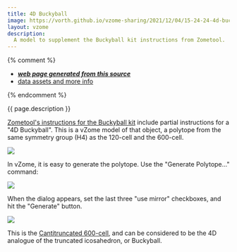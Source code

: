 ```yaml
---
title: 4D Buckyball
image: https://vorth.github.io/vzome-sharing/2021/12/04/15-24-24-4d-buckyball/4d-buckyball.png
layout: vzome
description:
  A model to supplement the Buckyball kit instructions from Zometool.
---
```


{% comment %}
 - [***web page generated from this source***][post]
 - [data assets and more info][github]

[post]: <https://vorth.github.io/vzome-sharing/2021/12/04/4d-buckyball-15-24-24.html>
[github]: <https://github.com/vorth/vzome-sharing/tree/main/2021/12/04/15-24-24-4d-buckyball/>
{% endcomment %}

{{ page.description }}

[Zometool's instructions for the Buckyball kit](https://www.zometool.com/content/Buckyball-web.PDF) include
partial instructions for a "4D Buckyball".  This is a vZome model of that object, a polytope from the
same symmetry group (H4) as the 120-cell and the 600-cell.

<vzome-viewer style="width: 100%; height: 65vh;"
       src="https://vorth.github.io/vzome-sharing/2021/12/04/15-24-24-4d-buckyball/4d-buckyball.vZome" >
  <img src="https://vorth.github.io/vzome-sharing/2021/12/04/15-24-24-4d-buckyball/4d-buckyball.png" />
</vzome-viewer>

In vZome, it is easy to generate the polytope.  Use the "Generate Polytope..." command:

<img style="max-width: 500px;" src="https://vorth.github.io/vzome-sharing/2021/12/04/15-24-24-4d-buckyball/generate-polytope-command.png" />

When the dialog appears, set the last three "use mirror" checkboxes, and hit the "Generate" button.

<img style="max-width: 500px;" src="https://vorth.github.io/vzome-sharing/2021/12/04/15-24-24-4d-buckyball/polytope-dialog.png" />

This is the [Cantitruncated 600-cell](https://en.wikipedia.org/wiki/Cantellated_120-cell#Cantitruncated_600-cell),
and can be considered to be the 4D analogue of the truncated icosahedron, or Buckyball.
